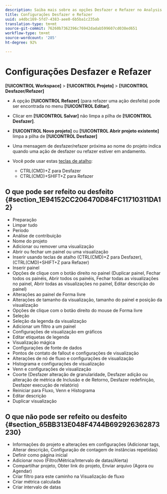 ```yaml
---
description: Saiba mais sobre as opções Desfazer e Refazer no Analysis Workspace.
title: Configurações Desfazer e Refazer
uuid: a4dbc169-5fd7-4383-aee0-6b5ba1c235ab
translation-type: tm+mt
source-git-commit: 76260b7362396c76942dadab599607cd038ed651
workflow-type: tm+mt
source-wordcount: '285'
ht-degree: 92%

---
```



# Configurações Desfazer e Refazer

**[!UICONTROL Workspace]** > **[!UICONTROL Projeto]** > **[!UICONTROL Desfazer/Refazer]**

* A opção **[!UICONTROL Refazer]** (para refazer uma ação desfeita) pode ser encontrada no menu **[!UICONTROL Editar]**.

* Clicar em **[!UICONTROL Salvar]** não limpa a pilha de **[!UICONTROL Desfazer]**.

* **[!UICONTROL Novo projeto]** ou **[!UICONTROL Abrir projeto existente]** limpa a pilha de **[!UICONTROL Desfazer]**

* Uma mensagem de desfazer/refazer próxima ao nome do projeto indica quando uma ação de desfazer ou refazer estiver em andamento.
* Você pode usar estas [teclas de atalho](/help/analyze/analysis-workspace/build-workspace-project/fa-shortcut-keys.md):

   * CTRL(CMD)+Z para Desfazer
   * CTRL(CMD)+SHIFT+Z para Refazer

## O que pode ser refeito ou desfeito {#section_1E94152CC206470D84FC11710311DA12}

* Preparação
* Limpar tudo
* Período
* Análise de contribuição
* Nome do projeto
* Adicionar ou remover uma visualização
* Abrir ou fechar um painel ou uma visualização
* Inserir usando teclas de atalho (CTRL(CMD)+Z para Desfazer), (CTRL(CMD)+SHIFT+Z para Refazer)
* Inserir painel
* Opções de clique com o botão direito no painel (Duplicar painel, Fechar todos os painéis, Abrir todos os painéis, Fechar todas as visualizações no painel, Abrir todas as visualizações no painel, Editar descrição do painel)
* Alterações ao painel de Forma livre
* Alterações de tamanho da visualização, tamanho do painel e posição da visualização
* Opções de clique com o botão direito do mouse de Forma livre
* Seleção
* Seleção da legenda da visualização
* Adicionar um filtro a um painel
* Configurações de visualização em gráficos
* Editar etiquetas de legenda
* Visualização mágica
* Configurações de fonte de dados
* Pontos de contato de fallout e configurações de visualização
* Alterações de nó de fluxo e configurações de visualização
* Histograma e configurações de visualização
* Venn e configurações de visualização
* Coorte (Desfazer alteração de granularidade, Desfazer adição ou alteração de métrica de Inclusão e de Retorno, Desfazer redefinição, Desfazer execução de relatório)
* Reiniciar para Fluxo, Venn e Histograma
* Editar descrição
* Duplicar visualização

## O que não pode ser refeito ou desfeito {#section_65BB313E048F4744B692926362873230}

* Informações do projeto e alterações em configurações (Adicionar tags, Alterar descrição, Configuração de contagem de instâncias repetidas)
* Definir como página inicial
* Adicionar novo (Filtro/Métrica/Intervalo de datas/Alerta)
* Compartilhar projeto, Obter link do projeto, Enviar arquivo (Agora ou Agendar)
* Criar filtro para este caminho na Visualização de fluxo
* Criar métrica calculada
* Criar intervalo de datas

